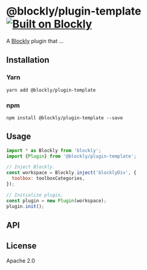 <!--
  - TODO: Rename to the desired plugin name.
  -->
# @blockly/plugin-template [![Built on Blockly](https://tinyurl.com/built-on-blockly)](https://github.com/google/blockly)

<!--
  - TODO: Add plugin description.
  -->
A [Blockly](https://www.npmjs.com/package/blockly) plugin that ...

## Installation

<!--
  - TODO: Rename to plugin name.
  -->
### Yarn
```
yarn add @blockly/plugin-template
```

### npm
```
npm install @blockly/plugin-template --save
```

## Usage

<!--
  - TODO: Update usage and rename to plugin name.
  -->
```js
import * as Blockly from 'blockly';
import {Plugin} from '@blockly/plugin-template';

// Inject Blockly.
const workspace = Blockly.inject('blocklyDiv', {
  toolbox: toolboxCategories,
});

// Initialize plugin.
const plugin = new Plugin(workspace);
plugin.init();
```

## API

<!--
  - TODO: describe the API.
  -->

## License
Apache 2.0
